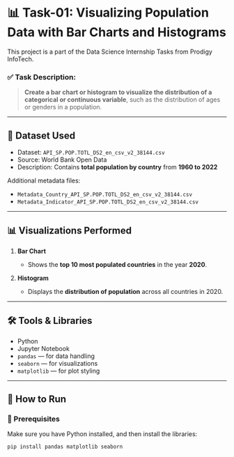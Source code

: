 # 📊 Task-01: Visualizing Population Data with Bar Charts and Histograms

This project is a part of the Data Science Internship Tasks from Prodigy InfoTech.

### ✅ Task Description:
> **Create a bar chart or histogram to visualize the distribution of a categorical or continuous variable**, such as the distribution of ages or genders in a population.

---

## 📁 Dataset Used

- Dataset: `API_SP.POP.TOTL_DS2_en_csv_v2_38144.csv`
- Source: World Bank Open Data
- Description: Contains **total population by country** from **1960 to 2022**

Additional metadata files:
- `Metadata_Country_API_SP.POP.TOTL_DS2_en_csv_v2_38144.csv`
- `Metadata_Indicator_API_SP.POP.TOTL_DS2_en_csv_v2_38144.csv`

---

## 📊 Visualizations Performed

1. **Bar Chart**  
   - Shows the **top 10 most populated countries** in the year **2020**.

2. **Histogram**  
   - Displays the **distribution of population** across all countries in 2020.

---

## 🛠️ Tools & Libraries

- Python
- Jupyter Notebook
- `pandas` — for data handling  
- `seaborn` — for visualizations  
- `matplotlib` — for plot styling

---

## 🧾 How to Run

### 📌 Prerequisites
Make sure you have Python installed, and then install the libraries:

```bash
pip install pandas matplotlib seaborn
